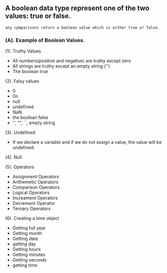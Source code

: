 ## A boolean data type represent one of the two values: true or false.
```
any cpmparisons return a boolean value which is either true or false.
```

### (A). Example of Boolean Values. 

(1). Truthy Values
*  All numbers(positive and negative) are truthy except zero
* All strings are truthy except an empty string ('')
* The boolean true

(2).  Falsy values
  * 0
  * 0n
  * null
  * undefined
  * NaN
  * the boolean false
  *  '', "", ``, empty string

(3). Undefined
  * If we declare a variable and if we do not assign a value, the value will be undefined.

(4). Null

(5). Operators  
 * Assignment Operators
 *  Arithemetic Operators
 * Comparison Operators
 * Logical Operators
 * Increament Operators
 * Decrement Operator
 * Ternary Operators

(6). Creating a time object
 * Getting full year
 * Getting month
 * Getting date
 * getting day
 * Getting hours
 * Getting minutes
 * Getting seconds
 * getting time